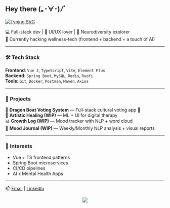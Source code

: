 ## Hey there (｡･∀･)ﾉﾞ  

[![Typing SVG](https://readme-typing-svg.demolab.com?font=Fira+Code&pause=1000&color=9275F7&center=true&vCenter=true&width=435&lines=👋I'm+Ava+Yee+Cong;Vibe-Coding+Engineer;Indie+Developer)](https://git.io/typing-svg)

💻 Full-stack dev | 🎨 UI/UX lover | 🧠 Neurodiversity explorer  
🚧 Currently hacking wellness-tech (frontend + backend + a touch of AI)

---

### 🛠️ Tech Stack  
**Frontend**: `Vue 3`, `TypeScript`, `Vite`, `Element Plus`  
**Backend**: `Spring Boot`, `MySQL`, `Redis`, `RuoYi`  
**Tools**: `Git`, `Docker`, `Postman`, `Maven`, `Axios`

---

### 🚀 Projects  
🐉 **Dragon Boat Voting System** — Full-stack cultural voting app 🛶  
🎨 **Artistic Healing (WIP)** — ML + UI for digital therapy  
📊 **Growth Log (WIP)** — Mood tracker with NLP + word cloud  
📝 **Mood Journal (WIP)** — Weekly/Monthly NLP analysis + visual reports

---

### 🌱 Interests  
- Vue + TS frontend patterns  
- Spring Boot microservices  
- CI/CD pipelines  
- AI x Mental Health Apps

---

📫 [Email](cye79698@gmail.com) | [LinkedIn](https://linkedin.com/in/yecon-27)

<div align="center">
  <img src="https://komarev.com/ghpvc/?username=yecon-27&color=blueviolet&style=flat-square&label=Views" />
</div>
